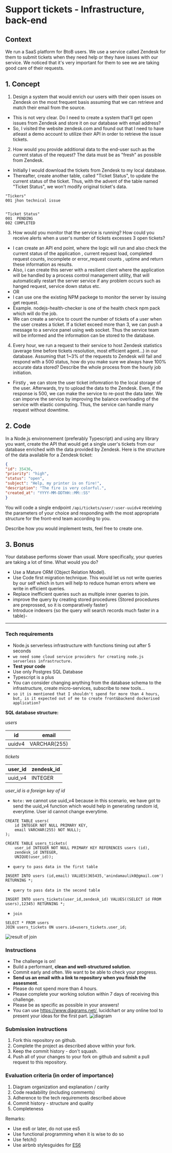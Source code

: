 # Support tickets - Infrastructure, back-end

## Context
We run a SaaS platform for BtoB users. We use a service called Zendesk for them to submit tickets when they need help or they have issues with our service. We noticed that it's very important for them to see we are taking good care of their requests.

## 1. Concept
1. Design a system that would enrich our users with their open issues on Zendesk on the most frequent basis assuming that we can retrieve and match their email from the source.
- This is not very clear. Do I need to create a system that'll get open issues from Zendesk and store it on our database with email address?
- So, I visited the website zendesk.com and found out that I need to have atleast a demo account to utilize their API in order to retrieve the issue tickets. 

2. How would you provide additional data to the end-user such as the current status of the request? The data must be as "fresh" as possible from Zendesk.
- Initially I would download the tickets from Zendesk to my local database.
- Thereafter, create another table, called "Ticket Status", to update the current status of the ticket. Thus, with the advent of the table named "Ticket Status", we won't modify original ticket's data.
```
"Tickers"
001 jhon technical issue 


"Ticket Status"
001  PENDING
002 COMPLETED
```
3. How would you monitor that the service is running? How could you receive alerts when a user's number of tickets excesses 3 open tickets?
- I can create an API end point, where the logic will run and also check the current status of the application , current request load, 
completed request counts, incomplete or error_request counts , uptime and return these information as results. 
- Also, i can create this server with a resilient client where the application will be handled by a process control management utility, that will automatically restart the server service if any problem occurs such as hanged request, service down status etc. 
- OR
- I can use one the existing NPM packege to monitor the server by issuing get request. 
- Example. nodejs-health-checker is one of the health check npm pack which will do the job. 
- We can create a service to count the number of tickets of a user when the user creates a ticket. If a ticket 
exceed more than 3, we can push a message to a service panel using web socket. Thus the service team will be informed and the information can be stored to the database. 
4. Every hour, we run a request to their service to host Zendesk statistics (average time before tickets resolution, most efficient agent...) in our database. Assuming that 1~3% of the requests to Zendesk will fail and respond with a 500 status, how do you make sure we always have 100% accurate data stored? Describe the whole process from the hourly job initiation.
- Firstly , we can store the user ticket infomration to the local storage of the user. Afterwards, try to upload the data to the Zendesk. Even, if the response is 500, we can make the service to re-post the data later. 
We can imporve the service by improving the balance overloading of the service with elastic computing. Thus, the service can handle many request without downtime. 

## 2. Code
In a Node.js environnement (preferably Typescript) and using any library you want, create the API that would get a single user's tickets from our database enriched with the data provided by Zendesk. Here is the structure of the data available for a Zendesk ticket:

```json
{
"id": 35436,
"priority": "high",
"status": "open",
"subject": "Help, my printer is on fire!",
"description": "The fire is very colorful.",
"created_at": "YYYY-MM-DDTHH::MM::SS"
}
```

You will code a single endpoint `/api/tickets/user/:user-uuidv4` receiving the parameters of your choice and responding with the most appropriate structure for the front-end team according to you.

Describe how you would implement tests, feel free to create one.

## 3. Bonus
Your database performs slower than usual. More specifically, your queries are taking a lot of time. What would you do?
- Use a Mature ORM {Object Relation Model}. 
- Use Code first migration technique. This would let us not write queries by our self which in turn will help to reduce human errors where we write in efficient queries. 
- Replace inefficient queries such as multiple inner queries to join. 
- improve the query by creating stored procedures {Stored procedures are preprossed, so it is comparatively faster}
- Introduce indexers {so the query will search records much faster in a table}-

-------

### Tech requirements
- Node.js serverless infrastructure with functions timing out after 5 seconds
- `we need some cloud service providers for creating node.js serverless infrastructure.`
- **Test your code**
- Use only Postgres SQL Database
- Typescript is a plus
- You can consider changing anything from the database schema to the infrastructure, create micro-services, subscribe to new tools...
- `so it is mentioned that I shouldn't spend for more than 4 hours, but, is it expected out of me to create front&backend dockerised application?`

**SQL database structure:**

_users_

| **id** | **email** |
| ---| --- |
| uuidv4 | VARCHAR(255) |



_tickets_

| **user\_id** | **zendesk\_id** |
| ---| --- |
| uuid\_v4 | INTEGER |

_user\_id is a foreign key of id_

- `Note:` we cannot use uuid_v4 because in this scenario, we have got to send the uuid_v4 function which would help in generating random id, everytime. User id cannot change everytime.
```
CREATE TABLE users(
    id INTEGER NOT NULL PRIMARY KEY,
    email VARCHAR(255) NOT NULL);
); 

CREATE TABLE users_tickets(
    user_id INTEGER NOT NULL PRIMARY KEY REFERENCES users (id),
    zendesk_id INTEGER,
    UNIQUE(user_id));
```
- `query to pass data in the first table`
```
INSERT INTO users (id,email) VALUES(365435,'anindamaulik0@gmail.com') RETURNING *;
```
- `query to pass data in the second table`
```
INSERT INTO users_tickets(user_id,zendesk_id) VALUES((SELECT id FROM users),12345) RETURNING *;
```
- `join`
```
SELECT * FROM users
JOIN users_tickets ON users.id=users_tickets.user_id;
```
![result of join](https://github.com/anindameister/coding-interview/blob/master/software_engineer/photos/2.PNG)

### Instructions
- The challenge is on!
- Build a performant, **clean and well-structured solution**.
- Commit early and often. We want to be able to check your progress.
- **Send us an email with a link to repository when you finish the assesment**.
- Please do not spend more than 4 hours.
- Please complete your working solution within 7 days of receiving this challenge.
- Please be as specific as possible in your answers!
- You can use https://www.diagrams.net/, lucidchart or any online tool to present your ideas for the first part.
![diagram](https://github.com/anindameister/coding-interview/blob/master/software_engineer/photos/1.PNG)

### Submission instructions
1. Fork this repository on github.
2. Complete the project as described above within your fork.
3. Keep the commit history - don't squash.
4. Push all of your changes to your fork on github and submit a pull request to this repository.

### Evaluation criteria (in order of importance)
1. Diagram organization and explanation / carity
2. Code readability (including comments)
3. Adherence to the tech requirements described above
4. Commit history - structure and quality
5. Completeness

Remarks:
+ Use es6 or later, do not use es5
+ Use functional programming when it is wise to do so
+ Use fetch()
+ Use airbnb stylesguides for [ES6](https://github.com/airbnb/javascript)
